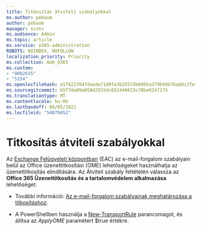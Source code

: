 ```yaml
---
title: Titkosítás átviteli szabályokkal
ms.author: pebaum
author: pebaum
manager: scotv
ms.audience: Admin
ms.topic: article
ms.service: o365-administration
ROBOTS: NOINDEX, NOFOLLOW
localization_priority: Priority
ms.collection: Adm_O365
ms.custom:
- "9002635"
- "5154"
ms.openlocfilehash: e1f8227047daede71d0fa3b3557db0d95a379b99b76ab0c2fe1d6ed8cc213d4a
ms.sourcegitcommit: b5f7da89a650d2915dc652449623c78be6247175
ms.translationtype: MT
ms.contentlocale: hu-HU
ms.lasthandoff: 08/05/2021
ms.locfileid: "54079452"
---
```

# <a name="encryption-with-transport-rules"></a>Titkosítás átviteli szabályokkal

Az [Exchange Felügyeleti központban](https://go.microsoft.com/fwlink/p/?linkid=834822) (EAC) az e-mail-forgalom szabályain belül az Office üzenettitkosítási (OME) lehetőségeket használhatja az üzenettitkosítás elindítására. Az Átviteli szabály feltételén válassza az **Office 365 Üzenettitkosítás és a tartalomvédelem alkalmazása** lehetőséget.

- További információ: [Az e-mail-forgalom szabályainak meghatározása a titkosításhoz](https://docs.microsoft.com/microsoft-365/compliance/define-mail-flow-rules-to-encrypt-email).

- A PowerShellben használja a [New-TransportRule](https://docs.microsoft.com/microsoft-365/compliance/define-mail-flow-rules-to-encrypt-email?view=o365-worldwide#use-exchange-online-powershell-to-create-a-mail-flow-rule-for-encrypting-email-messages-without-the-new-ome-capabilities) parancsmagot, és állítsa az *ApplyOME* paramétert $true értékre.
